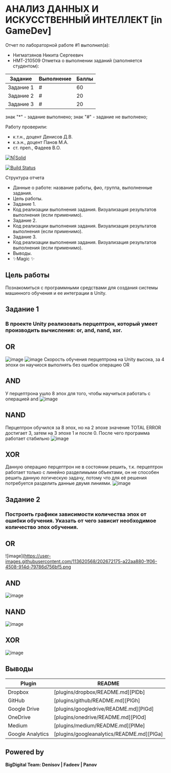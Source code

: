 # АНАЛИЗ ДАННЫХ И ИСКУССТВЕННЫЙ ИНТЕЛЛЕКТ [in GameDev]
Отчет по лабораторной работе #1 выполнил(а):
- Нигматзянов Никита Сергеевич
- НМТ-210509
Отметка о выполнении заданий (заполняется студентом):

| Задание | Выполнение | Баллы |
| ------ | ------ | ------ |
| Задание 1 | # | 60 |
| Задание 2 | # | 20 |
| Задание 3 | # | 20 |

знак "*" - задание выполнено; знак "#" - задание не выполнено;

Работу проверили:
- к.т.н., доцент Денисов Д.В.
- к.э.н., доцент Панов М.А.
- ст. преп., Фадеев В.О.

[![N|Solid](https://cldup.com/dTxpPi9lDf.thumb.png)](https://nodesource.com/products/nsolid)

[![Build Status](https://travis-ci.org/joemccann/dillinger.svg?branch=master)](https://travis-ci.org/joemccann/dillinger)

Структура отчета

- Данные о работе: название работы, фио, группа, выполненные задания.
- Цель работы.
- Задание 1.
- Код реализации выполнения задания. Визуализация результатов выполнения (если применимо).
- Задание 2.
- Код реализации выполнения задания. Визуализация результатов выполнения (если применимо).
- Задание 3.
- Код реализации выполнения задания. Визуализация результатов выполнения (если применимо).
- Выводы.
- ✨Magic ✨

## Цель работы
Познакомиться с программными средствами для создания системы машинного обучения и ее интеграции в Unity.
## Задание 1
### В проекте Unity реализовать перцептрон, который умеет производить вычисления: or, and, nand, xor.
## ОR
![image](https://user-images.githubusercontent.com/113620568/202668438-a72865f8-d7e4-4be3-8e1a-2666fb5f2de9.png)
![image](https://user-images.githubusercontent.com/113620568/202668653-4f57311c-e8ba-4842-bd0a-52b5ce737d56.png)
Скорость обучения перцептрона на Unity высока, за 4 эпохи он научиося выполнять без ошибок операцию OR
## AND
У перцептрона ушло 8 эпох для того, чтобы научиться работать с операцией and
![image](https://user-images.githubusercontent.com/113620568/202669935-a2bdee60-4ba8-4937-b202-6a08abd933f5.png)
## NAND
Перцептрон обучился за 8 эпох, но на 2 эпохе значение TOTAL ERROR достигает 3, затем на 3 эпохе 1 и после 0. После чего программа работает стабильно
![image](https://user-images.githubusercontent.com/113620568/202670966-a69e855b-bbf7-4693-a8f5-5e282f54fa4f.png)
## XOR
Данную операцию перцептрон не в состоянии решить, т.к. перцептрон работает только с линейно разделимыми объектами, он не способен решить данную логическую задачу, потому что для её решения потребуется разделить данные двумя линиями. 
![image](https://user-images.githubusercontent.com/113620568/202674646-d5df4393-e452-4f2e-ad40-e1c0b4169104.png)


## Задание 2
### Построить графики зависимости количества эпох от ошибки обучения. Указать от чего зависит необходимое количество эпох обучения.
## ОR
![image](https://user-images.githubusercontent.com/113620568/202672175-a22aa880-1f06-4508-914d-79786d756bf5.png
## AND
![image](https://user-images.githubusercontent.com/113620568/202672311-cc2c239c-b634-43d5-931a-b5d56d5a0517.png)
## NAND
![image](https://user-images.githubusercontent.com/113620568/202672450-1edb00b9-d740-4592-a35c-c61202675a59.png)
## XOR
![image](https://user-images.githubusercontent.com/113620568/202672586-a64ab33e-cf62-4f90-aa4b-fd5496026c4b.png)
## Выводы



| Plugin | README |
| ------ | ------ |
| Dropbox | [plugins/dropbox/README.md][PlDb] |
| GitHub | [plugins/github/README.md][PlGh] |
| Google Drive | [plugins/googledrive/README.md][PlGd] |
| OneDrive | [plugins/onedrive/README.md][PlOd] |
| Medium | [plugins/medium/README.md][PlMe] |
| Google Analytics | [plugins/googleanalytics/README.md][PlGa] |

## Powered by

**BigDigital Team: Denisov | Fadeev | Panov**
